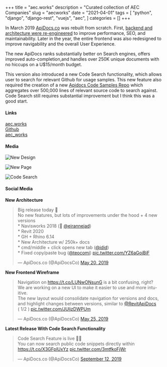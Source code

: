 +++
title = "aec.works"
description = "Curated collection of AEC Companies"
slug = "aecworks"
date = "2021-04-01"
tags = [
    "python",
    "django",
    "django-rest",
    "vuejs",
    "aec",
]
categories = []
+++

In March 2019 [ApiDocs.co](/dev-projects/apidocsco/) was rebuilt from scratch. First, [backend and architecture were re-engineered](https://twitter.com/ApiDocsCo/status/1130274170904801280) to improve performance, SEO, and maintainability. Later in the year, the entire frontend was also redesigned to improve navigability and the overall User Experience.

The new ApiDocs ranks substantially better on Search engines, offers improved auto-completion,and handles over 250K unique documents with no hiccups on a U$15/month budget.

This version also introduced a new Code Search functionality, which allows user to search for relevant Github for usage samples.
This new feature also required the creation of a new [Apidocs Code Samples Repo](https://github.com/gtalarico/apidocs.samples) which aggregates over 500,000 lines of relevant source code to search against. Code Search still requires substantial improvement but I think this was a good start.

#### Links

<div class="links">
    <i class="fas fa-link"></i>
    <a href="https://aec.works">aec.works</a>
    <br>
    <i class="fab fa-github"></i>
    <a href="https://github.com/aecworks">Github</a>
    <br>
    <i class="fab fa-twitter"></i>
    <a href="https://twitter.com/aec_works">aec_works</a>
</div>

#### Media

![New Design](/img/apidocs-redesign.png)

![New Page](/img/apidocs-new-page.png)

![Code Search](/img/apidocs-new-page.png)



#### Social Media

**New Architecture**

<blockquote class="twitter-tweet"><p lang="en" dir="ltr">Big release today 🎉 <br>No new features, but lots of improvements under the hood + 4 new versions<br>* Navisworks 2018 (🙏 <a href="https://twitter.com/eirannejad?ref_src=twsrc%5Etfw">@eirannejad</a>)<br>* Revit 2020<br>* GH + Rhino 6.14<br>* New Architecture w/ 250k+ docs<br>* cmd/middle + click opens new tab (<a href="https://twitter.com/idid?ref_src=twsrc%5Etfw">@idid</a>)<br>* Fixed copy/paste bug (<a href="https://twitter.com/teocomi?ref_src=twsrc%5Etfw">@teocomi</a>) <a href="https://t.co/YZ6aGojBiF">pic.twitter.com/YZ6aGojBiF</a></p>&mdash; ApiDocs.co (@ApiDocsCo) <a href="https://twitter.com/ApiDocsCo/status/1130274170904801280?ref_src=twsrc%5Etfw">May 20, 2019</a></blockquote> <script async src="https://platform.twitter.com/widgets.js" charset="utf-8"></script>

**New Frontend Wireframe**

<blockquote class="twitter-tweet"><p lang="en" dir="ltr">Navigation on <a href="https://t.co/LUNwONsunG">https://t.co/LUNwONsunG</a> is a bit confusing, right?<br>We are working on a new UI to make it easier to use and more intuitive.<br>The new layout would consolidate navigation for versions and docs, and highlight changes between versions, similar to <a href="https://twitter.com/RevitApiDocs?ref_src=twsrc%5Etfw">@RevitApiDocs</a><br>( 1/2 ) <a href="https://t.co/JUljzDWPUm">pic.twitter.com/JUljzDWPUm</a></p>&mdash; ApiDocs.co (@ApiDocsCo) <a href="https://twitter.com/ApiDocsCo/status/1132428946190917632?ref_src=twsrc%5Etfw">May 25, 2019</a></blockquote> <script async src="https://platform.twitter.com/widgets.js" charset="utf-8"></script>

**Latest Release With Code Search Functionality**

<blockquote class="twitter-tweet"><p lang="en" dir="ltr">Code Search Feature is live 🔎🚀<br>You can now search public code snippets directly within <a href="https://t.co/X3GFplUxYz">https://t.co/X3GFplUxYz</a> <a href="https://t.co/3mtfkoFjWr">pic.twitter.com/3mtfkoFjWr</a></p>&mdash; ApiDocs.co (@ApiDocsCo) <a href="https://twitter.com/ApiDocsCo/status/1172059572313313281?ref_src=twsrc%5Etfw">September 12, 2019</a></blockquote> <script async src="https://platform.twitter.com/widgets.js" charset="utf-8"></script>

<script async src="https://platform.twitter.com/widgets.js" charset="utf-8"></script>

